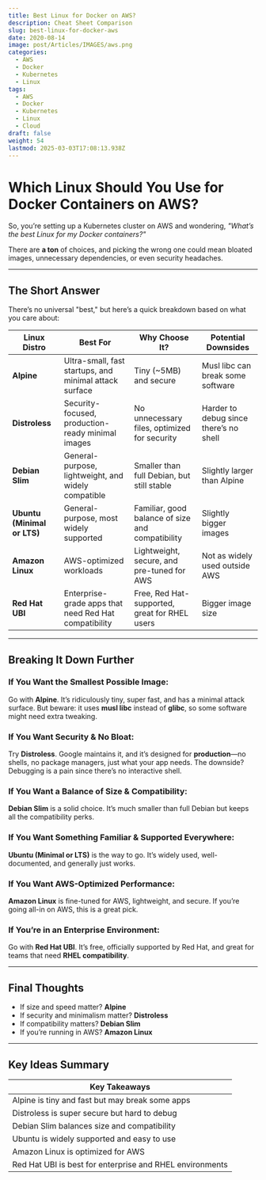 ```yaml
---
title: Best Linux for Docker on AWS?
description: Cheat Sheet Comparison
slug: best-linux-for-docker-aws
date: 2020-08-14
image: post/Articles/IMAGES/aws.png
categories:
  - AWS
  - Docker
  - Kubernetes
  - Linux
tags:
  - AWS
  - Docker
  - Kubernetes
  - Linux
  - Cloud
draft: false
weight: 54
lastmod: 2025-03-03T17:08:13.938Z
---
```

# **Which Linux Should You Use for Docker Containers on AWS?**

So, you’re setting up a Kubernetes cluster on AWS and wondering, *"What’s the best Linux for my Docker containers?"*

There are **a ton** of choices, and picking the wrong one could mean bloated images, unnecessary dependencies, or even security headaches.

<!-- 
This article is your **high-level cheat sheet** to help you decide.   -->

***

## **The Short Answer**

There’s no universal "best," but here’s a quick breakdown based on what you care about:

| **Linux Distro**            | **Best For**                                           | **Why Choose It?**                               | **Potential Downsides**                |
| --------------------------- | ------------------------------------------------------ | ------------------------------------------------ | -------------------------------------- |
| **Alpine**                  | Ultra-small, fast startups, and minimal attack surface | Tiny (~5MB) and secure                           | Musl libc can break some software      |
| **Distroless**              | Security-focused, production-ready minimal images      | No unnecessary files, optimized for security     | Harder to debug since there’s no shell |
| **Debian Slim**             | General-purpose, lightweight, and widely compatible    | Smaller than full Debian, but still stable       | Slightly larger than Alpine            |
| **Ubuntu (Minimal or LTS)** | General-purpose, most widely supported                 | Familiar, good balance of size and compatibility | Slightly bigger images                 |
| **Amazon Linux**            | AWS-optimized workloads                                | Lightweight, secure, and pre-tuned for AWS       | Not as widely used outside AWS         |
| **Red Hat UBI**             | Enterprise-grade apps that need Red Hat compatibility  | Free, Red Hat-supported, great for RHEL users    | Bigger image size                      |

***

## **Breaking It Down Further**

### **If You Want the Smallest Possible Image:**

Go with **Alpine**. It’s ridiculously tiny, super fast, and has a minimal attack surface. But beware: it uses **musl libc** instead of **glibc**, so some software might need extra tweaking.

### **If You Want Security & No Bloat:**

Try **Distroless**. Google maintains it, and it’s designed for **production**—no shells, no package managers, just what your app needs. The downside? Debugging is a pain since there’s no interactive shell.

### **If You Want a Balance of Size & Compatibility:**

**Debian Slim** is a solid choice. It’s much smaller than full Debian but keeps all the compatibility perks.

### **If You Want Something Familiar & Supported Everywhere:**

**Ubuntu (Minimal or LTS)** is the way to go. It’s widely used, well-documented, and generally just works.

### **If You Want AWS-Optimized Performance:**

**Amazon Linux** is fine-tuned for AWS, lightweight, and secure. If you’re going all-in on AWS, this is a great pick.

### **If You’re in an Enterprise Environment:**

Go with **Red Hat UBI**. It’s free, officially supported by Red Hat, and great for teams that need **RHEL compatibility**.

***

## **Final Thoughts**

* If size and speed matter? **Alpine**
* If security and minimalism matter? **Distroless**
* If compatibility matters? **Debian Slim**
* If you’re running in AWS? **Amazon Linux**

***

## **Key Ideas Summary**

| **Key Takeaways**                                        |
| -------------------------------------------------------- |
| Alpine is tiny and fast but may break some apps          |
| Distroless is super secure but hard to debug             |
| Debian Slim balances size and compatibility              |
| Ubuntu is widely supported and easy to use               |
| Amazon Linux is optimized for AWS                        |
| Red Hat UBI is best for enterprise and RHEL environments |
